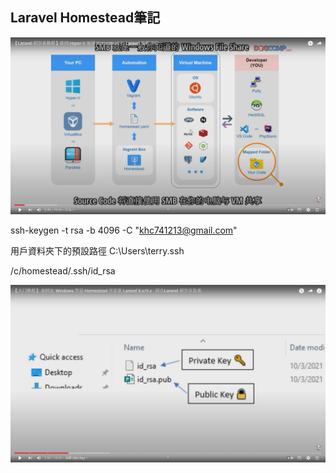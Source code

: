 ## Laravel Homestead筆記

![img.png](img.png)

ssh-keygen -t rsa -b 4096 -C "khc741213@gmail.com"

用戶資料夾下的預設路徑
C:\Users\terry\.ssh

/c/homestead/.ssh/id_rsa

![img_1.png](img_1.png)